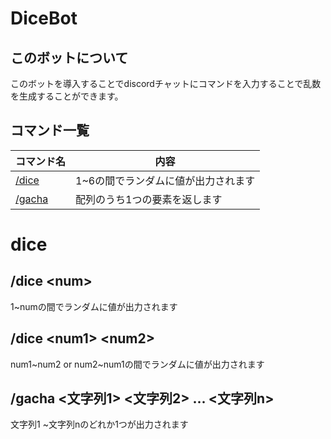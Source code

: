 # DiceBot

## このボットについて

このボットを導入することでdiscordチャットにコマンドを入力することで乱数を生成することができます。

## コマンド一覧

|コマンド名  |内容  |
|---|---|
|[/dice](#dice)  |1~6の間でランダムに値が出力されます  |
|[/gacha](#gacha)  |配列のうち1つの要素を返します  |

# dice

## /dice \<num\>
1~numの間でランダムに値が出力されます

## /dice \<num1\> \<num2\>
num1\~num2 or num2\~num1の間でランダムに値が出力されます

## /gacha \<文字列1\> \<文字列2\> ... \<文字列n\>
文字列1 ~文字列nのどれか1つが出力されます
